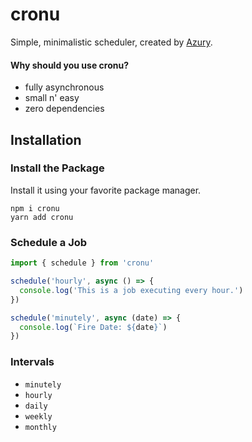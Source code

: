 # cronu

Simple, minimalistic scheduler, created by [Azury](https://azury.dev).

#### Why should you use cronu?

- fully asynchronous
- small n' easy
- zero dependencies

## Installation

### Install the Package

Install it using your favorite package manager.

```sh-session
npm i cronu
yarn add cronu
```

### Schedule a Job

```js
import { schedule } from 'cronu'

schedule('hourly', async () => {
  console.log('This is a job executing every hour.')
})

schedule('minutely', async (date) => {
  console.log(`Fire Date: ${date}`)
})
```

### Intervals

- `minutely`
- `hourly`
- `daily`
- `weekly`
- `monthly`
